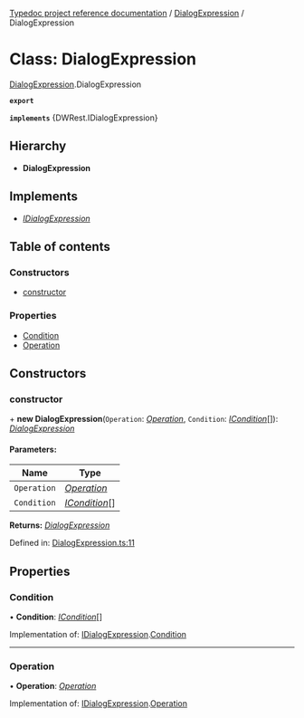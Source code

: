 [Typedoc project reference documentation](../README.md) / [DialogExpression](../modules/dialogexpression.md) / DialogExpression

# Class: DialogExpression

[DialogExpression](../modules/dialogexpression.md).DialogExpression

**`export`** 

**`implements`** {DWRest.IDialogExpression}

## Hierarchy

* **DialogExpression**

## Implements

* [*IDialogExpression*](../interfaces/types_dw_rest.dwrest.idialogexpression.md)

## Table of contents

### Constructors

- [constructor](dialogexpression.dialogexpression-1.md#constructor)

### Properties

- [Condition](dialogexpression.dialogexpression-1.md#condition)
- [Operation](dialogexpression.dialogexpression-1.md#operation)

## Constructors

### constructor

\+ **new DialogExpression**(`Operation`: [*Operation*](../enums/types_dw_rest.dwrest.operation.md), `Condition`: [*ICondition*](../interfaces/types_dw_rest.dwrest.icondition.md)[]): [*DialogExpression*](dialogexpression.dialogexpression-1.md)

#### Parameters:

Name | Type |
------ | ------ |
`Operation` | [*Operation*](../enums/types_dw_rest.dwrest.operation.md) |
`Condition` | [*ICondition*](../interfaces/types_dw_rest.dwrest.icondition.md)[] |

**Returns:** [*DialogExpression*](dialogexpression.dialogexpression-1.md)

Defined in: [DialogExpression.ts:11](https://github.com/DocuWare/REST-Sample-TS/blob/6f07cff/src/DialogExpression.ts#L11)

## Properties

### Condition

• **Condition**: [*ICondition*](../interfaces/types_dw_rest.dwrest.icondition.md)[]

Implementation of: [IDialogExpression](../interfaces/types_dw_rest.dwrest.idialogexpression.md).[Condition](../interfaces/types_dw_rest.dwrest.idialogexpression.md#condition)

___

### Operation

• **Operation**: [*Operation*](../enums/types_dw_rest.dwrest.operation.md)

Implementation of: [IDialogExpression](../interfaces/types_dw_rest.dwrest.idialogexpression.md).[Operation](../interfaces/types_dw_rest.dwrest.idialogexpression.md#operation)
